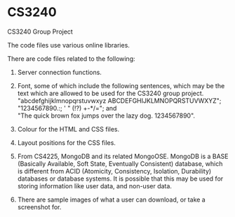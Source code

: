 # CS3240

CS3240 Group Project

The code files use various online libraries.

There are code files related to the following:

1) Server connection functions.

2) Font, some of which include the following sentences, which may be the text which are allowed
   to be used for the CS3240 group project.
   "abcdefghijklmnopqrstuvwxyz ABCDEFGHIJKLMNOPQRSTUVWXYZ";
   "1234567890.:; ' " (!?) +-*/="; and  
   "The quick brown fox jumps over the lazy dog. 1234567890".
   
   
3) Colour for the HTML and CSS files.

4) Layout positions for the CSS files.

5) From CS4225, MongoDB and its related MongoOSE. MongoDB is a BASE (Basically Available, Soft State, Eventually Consistent) database, 
   which is different from ACID (Atomicity, Consistency, Isolation, Durability) databases or database systems. 
   It is possible that this may be used for storing information like user data, and non-user data.

6) There are sample images of what a user can download, or take a screenshot for.
   
